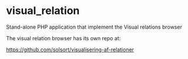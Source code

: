 visual_relation
===============

Stand-alone PHP application that implement the Visual relations browser

The visual relation browser has its own repo at:

https://github.com/solsort/visualisering-af-relationer

